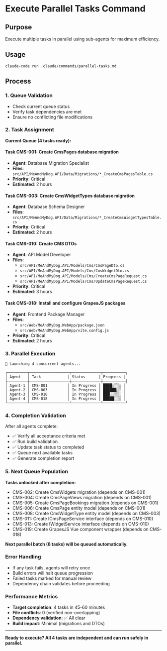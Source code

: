 # Execute Parallel Tasks Command

## Purpose
Execute multiple tasks in parallel using sub-agents for maximum efficiency.

## Usage
```
claude-code run .claude/commands/parallel-tasks.md
```

## Process

### 1. Queue Validation
- Check current queue status
- Verify task dependencies are met
- Ensure no conflicting file modifications

### 2. Task Assignment
**Current Queue (4 tasks ready):**

#### Task CMS-001: Create CmsPages database migration
- **Agent**: Database Migration Specialist
- **Files**: `src/API/MeAndMyDog.API/Data/Migrations/*_CreateCmsPagesTable.cs`
- **Priority**: Critical
- **Estimated**: 2 hours

#### Task CMS-003: Create CmsWidgetTypes database migration  
- **Agent**: Database Schema Designer
- **Files**: `src/API/MeAndMyDog.API/Data/Migrations/*_CreateCmsWidgetTypesTable.cs`
- **Priority**: Critical
- **Estimated**: 2 hours

#### Task CMS-010: Create CMS DTOs
- **Agent**: API Model Developer
- **Files**: 
  - `src/API/MeAndMyDog.API/Models/Cms/CmsPageDto.cs`
  - `src/API/MeAndMyDog.API/Models/Cms/CmsWidgetDto.cs`
  - `src/API/MeAndMyDog.API/Models/Cms/CreateCmsPageRequest.cs`
  - `src/API/MeAndMyDog.API/Models/Cms/UpdateCmsPageRequest.cs`
- **Priority**: Critical
- **Estimated**: 3 hours

#### Task CMS-018: Install and configure GrapesJS packages
- **Agent**: Frontend Package Manager
- **Files**:
  - `src/Web/MeAndMyDog.WebApp/package.json`
  - `src/Web/MeAndMyDog.WebApp/vite.config.js`
- **Priority**: Critical
- **Estimated**: 2 hours

### 3. Parallel Execution
```
🚀 Launching 4 concurrent agents...

┌─────────┬──────────────────┬─────────────┬──────────┐
│ Agent   │ Task            │ Status      │ Progress │
├─────────┼──────────────────┼─────────────┼──────────┤
│ Agent-1 │ CMS-001         │ In Progress │ ████░░░░ │
│ Agent-2 │ CMS-003         │ In Progress │ ██████░░ │
│ Agent-3 │ CMS-010         │ In Progress │ ███░░░░░ │
│ Agent-4 │ CMS-018         │ In Progress │ █████░░░ │
└─────────┴──────────────────┴─────────────┴──────────┘
```

### 4. Completion Validation
After all agents complete:
- ✅ Verify all acceptance criteria met
- ✅ Run build validation
- ✅ Update task status to completed
- ✅ Queue next available tasks
- ✅ Generate completion report

### 5. Next Queue Population
**Tasks unlocked after completion:**
- CMS-002: Create CmsWidgets migration (depends on CMS-001)
- CMS-004: Create CmsPageViews migration (depends on CMS-001)  
- CMS-005: Create CmsPageBookings migration (depends on CMS-001)
- CMS-006: Create CmsPage entity model (depends on CMS-001)
- CMS-008: Create CmsWidgetType entity model (depends on CMS-003)
- CMS-011: Create ICmsPageService interface (depends on CMS-010)
- CMS-013: Create IWidgetService interface (depends on CMS-010)
- CMS-019: Create GrapesJS Vue component wrapper (depends on CMS-018)

**Next parallel batch (8 tasks) will be queued automatically.**

### Error Handling
- If any task fails, agents will retry once
- Build errors will halt queue progression
- Failed tasks marked for manual review
- Dependency chain validates before proceeding

### Performance Metrics
- **Target completion**: 4 tasks in 45-60 minutes
- **File conflicts**: 0 (verified non-overlapping)
- **Dependency validation**: ✅ All clear
- **Build impact**: Minimal (migrations and DTOs)

---

**Ready to execute? All 4 tasks are independent and can run safely in parallel.**